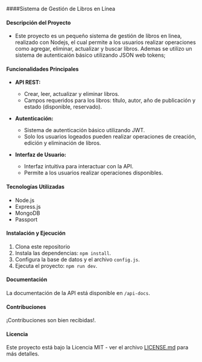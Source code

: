 ####Sistema de Gestión de Libros en Línea

#### Descripción del Proyecto

- Este proyecto es un pequeño sistema de gestión de libros en linea, realizado con Nodejs, el cual permite a los usuarios realizar operaciones como agregar, eliminar, actualizar y buscar libros. Ademas se utilizo un sistema de autenticaión básico utilizando JSON web tokens;

#### Funcionalidades Principales
- **API REST:**
  - Crear, leer, actualizar y eliminar libros.
  - Campos requeridos para los libros: título, autor, año de publicación y estado (disponible, reservado).

- **Autenticación:**
  - Sistema de autenticación básico utilizando JWT.
  - Solo los usuarios logeados pueden realizar operaciones de creación, edición y eliminación de libros.

- **Interfaz de Usuario:**
  - Interfaz intuitiva para  interactuar con la API.
  - Permite a los usuarios realizar operaciones disponibles.

#### Tecnologías Utilizadas
- Node.js
- Express.js
- MongoDB
- Passport
 
#### Instalación y Ejecución
1. Clona este repositorio
2. Instala las dependencias: `npm install`.
3. Configura la base de datos y el archivo `config.js`.
4. Ejecuta el proyecto: `npm run dev`.

#### Documentación
La documentación de la API está disponible en `/api-docs`.

#### Contribuciones
¡Contribuciones son bien recibidas!. 

#### Licencia
Este proyecto está bajo la Licencia MIT - ver el archivo [LICENSE.md](LICENSE.md) para más detalles.



